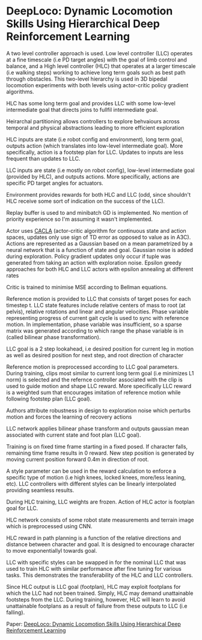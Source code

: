 # DeepLoco: Dynamic Locomotion Skills Using Hierarchical Deep Reinforcement Learning

A two level controller approach is used. Low level controller (LLC) operates at a fine timescale (i.e PD target angles) with the goal of limb control and balance, and a High level controller (HLC) that operates at a larger timescale (i.e walking steps) working to achieve long term goals such as best path through obstacles. This two-level hierarchy is used in 3D bipedal locomotion experiments with both levels using actor-critic policy gradient algorithms.

HLC has some long term goal and provides LLC with some low-level intermediate goal that directs joins to fullfil intermediate goal.

Heirarchal partitioning allows controllers to explore behvaiours across temporal and physical abstractions leading to more efficient exploration

HLC inputs are state (i.e robot config and environment), long term goal, outputs action (which translates into low-level intermediate goal). More specifically, action is a footstep plan for LLC. Updates to inputs are less frequent than updates to LLC.

LLC inputs are state (i.e mostly on robot config), low-level intermediate goal (provided by HLC), and outputs actions. More specifically, actions are specific PD target angles for actuators.

Environment provides rewards for both HLC and LLC (odd, since shouldn't HLC receive some sort of indication on the success of the LLC). 

Replay buffer is used to and minibatch GD is implemented. No mention of priority experience so I'm assuming it wasn't implemented.

Actor uses [CACLA][1] (actor-critic algorithm for continuous state and action spaces, updates only use sign of TD error as opposed to value as in A3C). Actions are represented as a Gaussian based on a mean parametrized by a neural network that is a function of state and goal. Gaussian noise is added during exploration. Policy gradient updates only occur if tuple was generated from taking an action with exploration noise. Epsilon greedy approaches for both HLC and LLC actors with epsilon annealing at different rates

Critic is trained to minimise MSE according to Bellman equations.

Reference motion is provided to LLC that consists of target poses for each timestep t. LLC state features include relative centers of mass to root (at pelvis), relative rotations and linear and angular velocities. Phase variable representing progress of current gait cycle is used to sync with reference motion. In implementation, phase variable was insufficient, so a sparse matrix was generated according to which range the phase variable is in (called bilinear phase transformation). 

LLC goal is a 2 step lookahead, i.e desired position for current leg in motion as well as desired position for next step, and root direction of character

Reference motion is preprocessed according to LLC goal parameters. During training, clips most similar to current long term goal (i.e minimizes L1 norm) is selected and the refernce controller associated with the clip is used to guide motion and shape LLC reward. More specifically LLC reward is a weighted sum that encourages imitation of reference motion while following footstep plan (LLC goal). 

Authors attribute robustness in design to exploration noise which perturbs motion and forces the learning of recovery actions

LLC network applies bilinear phase transform and outputs gaussian mean associated with current state and foot plan (LLC goal).

Training is on fixed time frame starting in a fixed posed. If character falls, remaining time frame results in 0 reward. New step position is generated by moving current position forward 0.4m in direction of root.

A style parameter can be used in the reward calculation to enforce a specific type of motion (i.e high knees, locked knees, more/less leaning, etc). LLC controllers with different styles can be linearly interpolated providing seamless results.

During HLC training, LLC weights are frozen. Action of HLC actor is footplan goal for LLC.

HLC network consists of some robot state measurements and terrain image which is preprocessed using CNN.

HLC reward in path planning is a function of the relative directions and distance between character and goal. It is designed to encourage character to move exponentiallyl towards goal.

LLC with specific styles can be swapped in for the nominal LLC that was used to train HLC with similar performance after fine tuning for various tasks. This demonstrates the transferability of the HLC and LLC controllers.

Since HLC output is LLC goal (footplan), HLC may exploit footplans for which the LLC had not been trained. Simply, HLC may demand unattainable footsteps from the LLC. During training, however, HLC will learn to avoid unattainable footplans as a result of failure from these outputs to LLC (i.e falling).

Paper: [DeepLoco: Dynamic Locomotion Skills Using Hierarchical Deep Reinforcement Learning](https://www.cs.ubc.ca/~van/papers/2017-TOG-deepLoco/2017-TOG-deepLoco.pdf)

[1]: https://hadovanhasselt.files.wordpress.com/2015/12/reinforcement_learning_in_continuous_action_spaces.pdf
